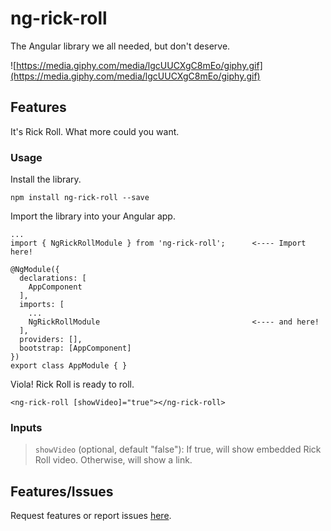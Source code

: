 # ng-rick-roll

The Angular library we all needed, but don't deserve.

![https://media.giphy.com/media/lgcUUCXgC8mEo/giphy.gif](https://media.giphy.com/media/lgcUUCXgC8mEo/giphy.gif)

## Features

It's Rick Roll.  What more could you want.

### Usage
Install the library.
```
npm install ng-rick-roll --save
```

Import the library into your Angular app.
```
...
import { NgRickRollModule } from 'ng-rick-roll';      <---- Import here!

@NgModule({
  declarations: [
    AppComponent
  ],
  imports: [
    ...
    NgRickRollModule                                  <---- and here!
  ],
  providers: [],
  bootstrap: [AppComponent]
})
export class AppModule { }
```

Viola!  Rick Roll is ready to roll.
```
<ng-rick-roll [showVideo]="true"></ng-rick-roll>
```
### Inputs
> `showVideo` (optional, default "false"): If true, will show embedded Rick Roll video. Otherwise, will show a link. 

## Features/Issues
Request features or report issues [here](https://github.com/cjk101812/ngx-rick-roll/issues).
